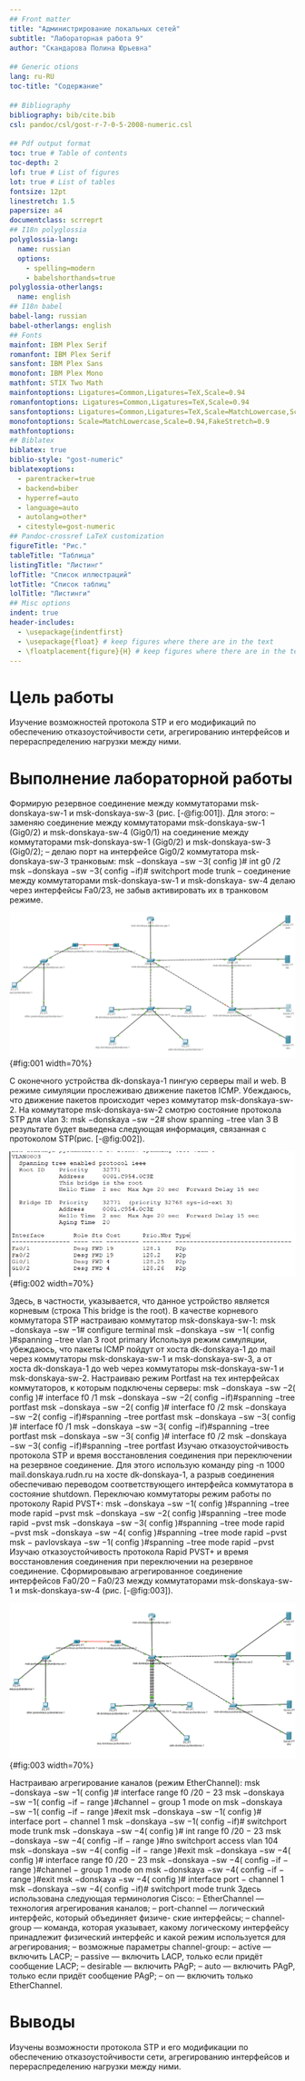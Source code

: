 ```yaml
---
## Front matter
title: "Администрирование локальных сетей"
subtitle: "Лабораторная работа 9"
author: "Скандарова Полина Юрьевна"

## Generic otions
lang: ru-RU
toc-title: "Содержание"

## Bibliography
bibliography: bib/cite.bib
csl: pandoc/csl/gost-r-7-0-5-2008-numeric.csl

## Pdf output format
toc: true # Table of contents
toc-depth: 2
lof: true # List of figures
lot: true # List of tables
fontsize: 12pt
linestretch: 1.5
papersize: a4
documentclass: scrreprt
## I18n polyglossia
polyglossia-lang:
  name: russian
  options:
	- spelling=modern
	- babelshorthands=true
polyglossia-otherlangs:
  name: english
## I18n babel
babel-lang: russian
babel-otherlangs: english
## Fonts
mainfont: IBM Plex Serif
romanfont: IBM Plex Serif
sansfont: IBM Plex Sans
monofont: IBM Plex Mono
mathfont: STIX Two Math
mainfontoptions: Ligatures=Common,Ligatures=TeX,Scale=0.94
romanfontoptions: Ligatures=Common,Ligatures=TeX,Scale=0.94
sansfontoptions: Ligatures=Common,Ligatures=TeX,Scale=MatchLowercase,Scale=0.94
monofontoptions: Scale=MatchLowercase,Scale=0.94,FakeStretch=0.9
mathfontoptions:
## Biblatex
biblatex: true
biblio-style: "gost-numeric"
biblatexoptions:
  - parentracker=true
  - backend=biber
  - hyperref=auto
  - language=auto
  - autolang=other*
  - citestyle=gost-numeric
## Pandoc-crossref LaTeX customization
figureTitle: "Рис."
tableTitle: "Таблица"
listingTitle: "Листинг"
lofTitle: "Список иллюстраций"
lotTitle: "Список таблиц"
lolTitle: "Листинги"
## Misc options
indent: true
header-includes:
  - \usepackage{indentfirst}
  - \usepackage{float} # keep figures where there are in the text
  - \floatplacement{figure}{H} # keep figures where there are in the text
---
```


# Цель работы

Изучение возможностей протокола STP и его модификаций по обеспечению отказоустойчивости сети, агрегированию интерфейсов и перераспределению нагрузки между ними.

# Выполнение лабораторной работы

Формирую резервное соединение между коммутаторами msk-donskaya-sw-1 и msk-donskaya-sw-3 (рис. [-@fig:001]). Для этого:
– заменяю соединение между коммутаторами msk-donskaya-sw-1 (Gig0/2) и msk-donskaya-sw-4 (Gig0/1) на соединение между коммутаторами msk-donskaya-sw-1 (Gig0/2) и msk-donskaya-sw-3 (Gig0/2);
– делаю порт на интерфейсе Gig0/2 коммутатора msk-donskaya-sw-3 транковым:
msk −donskaya −sw −3( config )# int g0 /2
msk −donskaya −sw −3( config −if)# switchport mode trunk
– соединение между коммутаторами msk-donskaya-sw-1 и msk-donskaya- sw-4 делаю через интерфейсы Fa0/23, не забыв активировать их в транковом режиме. 

![Логическая схема локальной сети с резервным соединением](image/1.PNG){#fig:001 width=70%}

С оконечного устройства dk-donskaya-1 пингую серверы mail и web. В режиме симуляции прослеживаю движение пакетов ICMP. Убеждаюсь, что движение пакетов происходит через коммутатор msk-donskaya-sw-2. На коммутаторе msk-donskaya-sw-2 смотрю состояние протокола STP для vlan 3:
msk −donskaya −sw −2# show spanning −tree vlan 3
В результате будет выведена следующая информация, связанная с протоколом STP(рис. [-@fig:002]).

![Информация, связанная с протоколом STP](image/2.PNG){#fig:002 width=70%}

Здесь, в частности, указывается, что данное устройство является корневым (строка This bridge is the root). В качестве корневого коммутатора STP настраиваю коммутатор msk-donskaya-sw-1:
msk −donskaya −sw −1# configure terminal
msk −donskaya −sw −1( config )#spanning −tree vlan 3 root primary
Используя режим симуляции, убеждаюсь, что пакеты ICMP пойдут от хоста dk-donskaya-1 до mail через коммутаторы msk-donskaya-sw-1 и msk-donskaya-sw-3, а от хоста dk-donskaya-1 до web через коммутаторы
msk-donskaya-sw-1 и msk-donskaya-sw-2. Настраиваю режим Portfast на тех интерфейсах коммутаторов, к которым
подключены серверы:
msk −donskaya −sw −2( config )# interface f0 /1
msk −donskaya −sw −2( config −if)#spanning −tree portfast
msk −donskaya −sw −2( config )# interface f0 /2
msk −donskaya −sw −2( config −if)#spanning −tree portfast
msk −donskaya −sw −3( config )# interface f0 /1
msk −donskaya −sw −3( config −if)#spanning −tree portfast
msk −donskaya −sw −3( config )# interface f0 /2
msk −donskaya −sw −3( config −if)#spanning −tree portfast
Изучаю отказоустойчивость протокола STP и время восстановления соединения при переключении на резервное соединение. Для этого использую команду ping -n 1000 mail.donskaya.rudn.ru на хосте dk-donskaya-1, а разрыв соединения обеспечиваю переводом соответствующего интерфейса коммутатора в состояние shutdown. Переключаю коммутаторы режим работы по протоколу Rapid PVST+:
msk −donskaya −sw −1( config )#spanning −tree mode rapid −pvst
msk −donskaya −sw −2( config )#spanning −tree mode rapid −pvst
msk −donskaya −sw −3( config )#spanning −tree mode rapid −pvst
msk −donskaya −sw −4( config )#spanning −tree mode rapid −pvst
msk − pavlovskaya −sw −1( config )#spanning −tree mode rapid −pvst
Изучаю отказоустойчивость протокола Rapid PVST+ и время восстановления соединения при переключении на резервное соединение. Сформировываю агрегированное соединение интерфейсов Fa0/20 – Fa0/23 между коммутаторами msk-donskaya-sw-1 и msk-donskaya-sw-4 (рис. [-@fig:003]).

![Логическая схема локальной сети с агрегированным соединением](image/3.PNG){#fig:003 width=70%}

Настраиваю агрегирование каналов (режим EtherChannel):
msk −donskaya −sw −1( config )# interface range f0 /20 − 23
msk −donskaya −sw −1( config −if − range )#channel − group 1 mode on
msk −donskaya −sw −1( config −if − range )#exit
msk −donskaya −sw −1( config )# interface port − channel 1
msk −donskaya −sw −1( config −if)# switchport mode trunk
msk −donskaya −sw −4( config )# int range f0 /20 − 23
msk −donskaya −sw −4( config −if − range )#no switchport access vlan 104
msk −donskaya −sw −4( config −if − range )#exit
msk −donskaya −sw −4( config )# interface range f0 /20 − 23
msk −donskaya −sw −4( config −if − range )#channel − group 1 mode on
msk −donskaya −sw −4( config −if − range )#exit
msk −donskaya −sw −4( config )# interface port − channel 1
msk −donskaya −sw −4( config −if)# switchport mode trunk
Здесь использована следующая терминология Cisco:
– EtherChannel — технология агрегирования каналов;
– port-channel — логический интерфейс, который объединяет физиче- ские интерфейсы;
– channel-group — команда, которая указывает, какому логическому интерфейсу принадлежит физический интерфейс и какой режим используется для агрегирования;
– возможные параметры channel-group:
– active — включить LACP;
– passive — включить LACP, только если придёт сообщение LACP;
– desirable — включить PAgP;
– auto — включить PAgP, только если придёт сообщение PAgP;
– on — включить только EtherChannel.

# Выводы

Изучены возможности протокола STP и его модификации по обеспечению отказоустойчивости сети, агрегированию интерфейсов и перераспределению нагрузки между ними.
